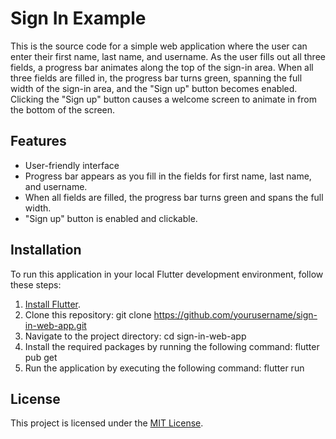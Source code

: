 # Sign In Example

This is the source code for a simple web application where the user can enter their first name, last name, and username. As the user fills out all three fields, a progress bar animates along the top of the sign-in area. When all three fields are filled in, the progress bar turns green, spanning the full width of the sign-in area, and the "Sign up" button becomes enabled. Clicking the "Sign up" button causes a welcome screen to animate in from the bottom of the screen.

## Features

- User-friendly interface
- Progress bar appears as you fill in the fields for first name, last name, and username.
- When all fields are filled, the progress bar turns green and spans the full width.
- "Sign up" button is enabled and clickable.

## Installation

To run this application in your local Flutter development environment, follow these steps:

1. [Install Flutter](https://flutter.dev/docs/get-started/install).
2. Clone this repository: git clone https://github.com/yourusername/sign-in-web-app.git
3. Navigate to the project directory: cd sign-in-web-app
4. Install the required packages by running the following command: flutter pub get
5. Run the application by executing the following command: flutter run

## License

This project is licensed under the [MIT License](LICENSE).

